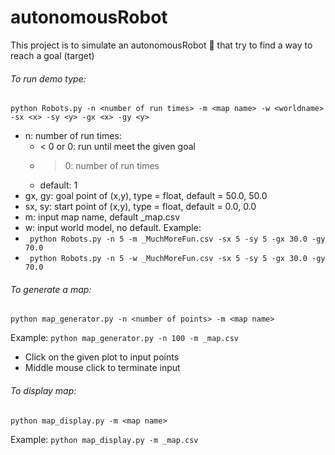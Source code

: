 # autonomousRobot
This project is to simulate an autonomousRobot :car: that try to find a way to reach a goal (target) 

###### To run demo type:
```
python Robots.py -n <number of run times> -m <map name> -w <worldname> -sx <x> -sy <y> -gx <x> -gy <y>
```
- n: number of run times:
    - < 0 or 0: run until meet the given goal
    - > 0: number of run times
    - default: 1
- gx, gy: goal point of (x,y), type = float, default = 50.0, 50.0
- sx, sy: start point of (x,y), type = float, default = 0.0, 0.0
- m: input map name, default _map.csv
- w: input world model, no default.
Example: 
- ``` python Robots.py -n 5 -m _MuchMoreFun.csv -sx 5 -sy 5 -gx 30.0 -gy 70.0```
- ``` python Robots.py -n 5 -w _MuchMoreFun.csv -sx 5 -sy 5 -gx 30.0 -gy 70.0```

###### To generate a map:
```
python map_generator.py -n <number of points> -m <map name>
```
Example: ``` python map_generator.py -n 100 -m _map.csv ```

- Click on the given plot to input points
- Middle mouse click to terminate input

###### To display map:
```
python map_display.py -m <map name>
```
Example: ``` python map_display.py -m _map.csv ```